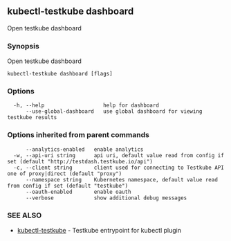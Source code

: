 ## kubectl-testkube dashboard

Open testkube dashboard

### Synopsis

Open testkube dashboard

```
kubectl-testkube dashboard [flags]
```

### Options

```
  -h, --help                   help for dashboard
      --use-global-dashboard   use global dashboard for viewing testkube results
```

### Options inherited from parent commands

```
      --analytics-enabled   enable analytics
  -w, --api-uri string      api uri, default value read from config if set (default "http://testdash.testkube.io/api")
  -c, --client string       client used for connecting to Testkube API one of proxy|direct (default "proxy")
      --namespace string    Kubernetes namespace, default value read from config if set (default "testkube")
      --oauth-enabled       enable oauth
      --verbose             show additional debug messages
```

### SEE ALSO

* [kubectl-testkube](kubectl-testkube.md)	 - Testkube entrypoint for kubectl plugin

